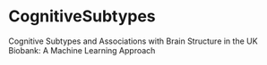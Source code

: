 # CognitiveSubtypes
Cognitive Subtypes and Associations with Brain Structure in the UK Biobank: A Machine Learning Approach



